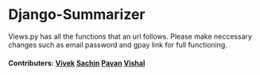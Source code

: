 # Django-Summarizer

Views.py has all the functions that an url follows.
Please make neccessary changes such as email password and gpay link for full functioning.

#### Contributers: [Vivek](https://github.com/VivekGuruduttK28) [Sachin](https://github.com/assistantgoogle) [Pavan](https://github.com/pavants33) [Vishal](https://github.com/Vyksi)
